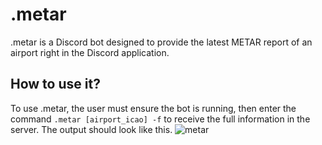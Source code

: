 # .metar
.metar is a Discord bot designed to provide the latest METAR report of an airport right in the Discord application.

## How to use it?
To use .metar, the user must ensure the bot is running, then enter the command ```.metar [airport_icao] -f``` to receive the full information in the server. The output should look like this.
![metar](https://github.com/user-attachments/assets/4219c904-8f72-44f3-baa6-4c8798f9ca0c)

